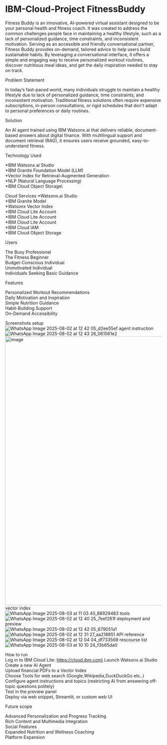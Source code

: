 # IBM-Cloud-Project FitnessBuddy
Fitness Buddy is an innovative, AI-powered virtual assistant designed to be your personal health and fitness coach. It was created to address the common challenges people face in maintaining a healthy lifestyle, such as a lack of personalized guidance, time constraints, and inconsistent motivation.
Serving as an accessible and friendly conversational partner, Fitness Buddy provides on-demand, tailored advice to help users build sustainable habits. By leveraging a conversational interface, it offers a simple and engaging way to receive personalized workout routines, discover nutritious meal ideas, and get the daily inspiration needed to stay on track.


Problem Statement 

In today’s fast-paced world, many individuals struggle to maintain a healthy lifestyle due to lack of personalized guidance, time constraints, and inconsistent motivation. Traditional fitness solutions often require expensive subscriptions, in-person consultations, or rigid schedules that don't adapt to personal preferences or daily routines.

Solution

An AI agent trained using IBM Watsonx.ai that delivers reliable, document-based answers about digital finance. With multilingual support and document retrieval (RAG), it ensures users receive grounded, easy-to-understand fitness.

Technology Used

*IBM Watsonx.ai Studio\
*IBM Granite Foundation Model (LLM)\
*Vector Index for Retrieval-Augmented Generation\
*NLP (Natural Language Processing)\
*IBM Cloud Object Storage\

Cloud Services
*Watsonx.ai Studio\
*IBM Granite Model\
*Watsonx Vector Index\
*IBM Cloud Lite Account\
*IBM Cloud Lite Account\
*IBM Cloud Lite Account\
*IBM Cloud IAM\
*IBM Cloud Object Storage

Users

The Busy Professional\
The Fitness Beginner\
Budget-Conscious Individual\
Unmotivated Individual\
Individuals Seeking Basic Guidance

Features

Personalized Workout Recommendations\
Daily Motivation and Inspiration\
Simple Nutrition Guidance\
Habit-Building Support\
On-Demand Accessibility

Screenshots
setup\
![WhatsApp Image 2025-08-02 at 12 42 05_d2ee55ef](https://github.com/user-attachments/assets/6f9df913-3662-4a84-bbb1-cfcb1d0c6f37)
agent instruction\
![WhatsApp Image 2025-08-02 at 12 43 26_061561e2](https://github.com/user-attachments/assets/8a4fe31a-d55a-4f36-bfd1-b678959d4085)
<img width="1919" height="867" alt="image" src="https://github.com/user-attachments/assets/3aec27db-ef08-4f20-aff8-fccf362e8532" />
vector index\
![WhatsApp Image 2025-08-03 at 11 03 40_88929483](https://github.com/user-attachments/assets/c75a833b-ee73-4cfb-8aae-cfbb55370143)
tools\
![WhatsApp Image 2025-08-02 at 12 40 25_7eef261f](https://github.com/user-attachments/assets/52520507-943d-4884-b307-2119cb432e1f)
deployment and preview\
![WhatsApp Image 2025-08-02 at 12 42 05_679051a1](https://github.com/user-attachments/assets/f6365e5b-edbe-4dfd-bcd0-0d2bb69002c5)
![WhatsApp Image 2025-08-02 at 12 31 27_aa218851](https://github.com/user-attachments/assets/6312c154-169b-4f0d-a3b8-860225dba05f)
API reference\
![WhatsApp Image 2025-08-02 at 12 04 04_df733569](https://github.com/user-attachments/assets/95685f0e-6691-44b0-bf9f-c8019516a809)
rescourse list\
![WhatsApp Image 2025-08-03 at 10 10 24_f3b65da0](https://github.com/user-attachments/assets/44ae7c50-bab2-494c-a1f0-5b4fca0dbd1e)

How to run\
Log in to IBM Cloud Lite: https://cloud.ibm.com\
Launch Watsonx.ai Studio\
Create a new AI Agent\
Upload financial PDFs to a Vector Index\
Choose Tools for web search (Google,Wikipedia,DuckDuckGo etc..)\
Configure agent instructions and topics (restricting AI from answering off-topic questions politely)\
Test in the preview panel\
Deploy via web snippet, Streamlit, or custom web UI

Future scope

Advanced Personalization and Progress Tracking\
Rich Content and Multimedia Integration\
Social Features\
Expanded Nutrition and Wellness Coaching\
Platform Expansion
